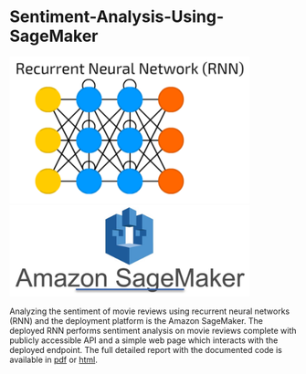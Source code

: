 # Sentiment-Analysis-Using-SageMaker

<p float="left">
  <img src="pics/rnn.png" width="420" alt="Combined Image" />
  <img src="pics/sagemaker.jpg" width="420" alt="Combined Image" /> 
</p>


Analyzing the sentiment of movie reviews using recurrent neural networks (RNN) and the deployment platform is the Amazon SageMaker. The deployed RNN performs sentiment analysis on movie reviews complete with publicly accessible API and a simple web page which interacts with the deployed endpoint. The full detailed report with the documented code is available in [pdf](report.pdf) or [html](report.html). 
